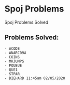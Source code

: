 # Spoj Problems

Spoj Problems Solved

## Problems Solved:

```
- ACODE
- ANARC09A
- COINS
- MKJUMPS
- PQUEUE
- QUE1
- STPAR
- DIEHARD 11:45am 02/05/2020
```